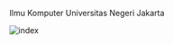 Ilmu Komputer Universitas Negeri Jakarta

![index](https://user-images.githubusercontent.com/89505830/203242884-de246eeb-5f2e-421a-b08b-e44a99988b18.jpg)